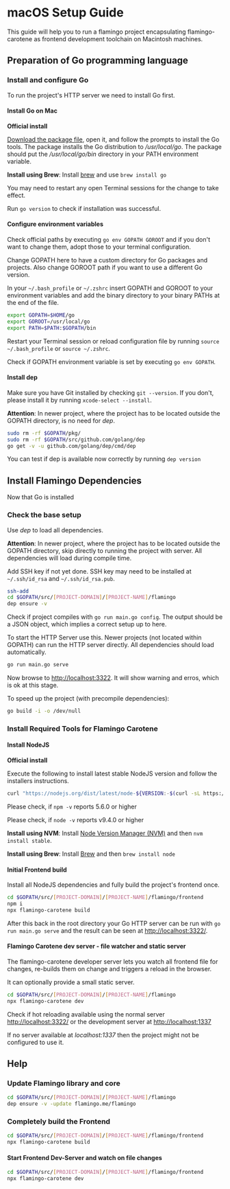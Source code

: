 # macOS Setup Guide

This guide will help you to run a flamingo project encapsulating flamingo-carotene as frontend development toolchain on Macintosh machines.

## Preparation of Go programming language

### Install and configure Go

To run the project's HTTP server we need to install Go first.

#### Install Go on Mac

**Official install**

[Download the package file](https://golang.org/dl/), open it, and follow the prompts to install the Go tools. 
The package installs the Go distribution to */usr/local/go*.
The package should put the */usr/local/go/bin* directory in your PATH environment variable.

**Install using Brew**: Install [brew](https://brew.sh/) and use ```brew install go```

You may need to restart any open Terminal sessions for the change to take effect.

Run ```go version``` to check if installation was successful.

#### Configure environment variables

Check official paths by executing ```go env GOPATH GOROOT``` and if you don't want to change them, adopt those to your terminal configuration.

Change GOPATH here to have a custom directory for Go packages and projects. Also change GOROOT path if you want to use a different Go version.

In your ```~/.bash_profile``` or ```~/.zshrc``` insert GOPATH and GOROOT to your environment variables and add the binary directory to your binary PATHs at the end of the file.

```bash
export GOPATH=$HOME/go
export GOROOT=/usr/local/go
export PATH=$PATH:$GOPATH/bin
```

Restart your Terminal session or reload configuration file by running ```source ~/.bash_profile``` or ```source ~/.zshrc```.

Check if GOPATH environment variable is set by executing ```go env GOPATH```.
   
#### Install dep

Make sure you have Git installed by checking ```git --version```. 
If you don't, please install it by running ```xcode-select --install```.

**Attention**:
In newer project, where the project has to be located outside the GOPATH directory, is no need for *dep*.

```bash
sudo rm -rf $GOPATH/pkg/
sudo rm -rf $GOPATH/src/github.com/golang/dep
go get -v -u github.com/golang/dep/cmd/dep
```

You can test if dep is available now correctly by running ```dep version```
    
## Install Flamingo Dependencies

Now that Go is installed

### Check the base setup

Use *dep* to load all dependencies. 

**Attention**:
In newer project, where the project has to be located outside the GOPATH directory, 
skip directly to running the project with server. All dependencies will load during compile time.

Add SSH key if not yet done. SSH key may need to be installed at ```~/.ssh/id_rsa``` and  ```~/.ssh/id_rsa.pub```.

```bash
ssh-add
cd $GOPATH/src/[PROJECT-DOMAIN]/[PROJECT-NAME]/flamingo
dep ensure -v
```

Check if project compiles with ```go run main.go config```. The output should be a JSON object, which implies a correct setup up to here.
    
To start the HTTP Server use this. Newer projects (not located within GOPATH) can run the HTTP server directly.
All dependencies should load automatically. 

```bash
go run main.go serve
```

Now browse to [http://localhost:3322](http://localhost:3322).
It will show warning and erros, which is ok at this stage.

To speed up the project (with precompile dependencies):

```bash
go build -i -o /dev/null
```

### Install Required Tools for Flamingo Carotene

#### Install NodeJS

**Official install**

Execute the following to install latest stable NodeJS version and follow the installers instructions.

```bash
curl "https://nodejs.org/dist/latest/node-${VERSION:-$(curl -sL https://nodejs.org/dist/latest/ | sed -nE 's|.*>node-(.*)\.pkg</a>.*|\1|p')}.pkg" > "$HOME/Downloads/node-latest.pkg" && sudo installer -store -pkg "$HOME/Downloads/node-latest.pkg" -target "/"
```

Please check, if ```npm -v``` reports 5.6.0 or higher

Please check, if ```node -v``` reports v9.4.0 or higher

**Install using NVM**: Install [Node Version Manager (NVM)](https://github.com/creationix/nvm) and then ```nvm install stable```.

**Install using Brew**: Install [Brew](https://brew.sh/) and then ```brew install node```


#### Initial Frontend build

Install all NodeJS dependencies and fully build the project's frontend once.

```bash
cd $GOPATH/src/[PROJECT-DOMAIN]/[PROJECT-NAME]/flamingo/frontend
npm i
npx flamingo-carotene build
```

After this back in the root directory your Go HTTP server can be run with ```go run main.go serve``` and the result can be seen at [http://localhost:3322/](http://localhost:3322/).

#### Flamingo Carotene dev server - file watcher and static server

The flamingo-carotene developer server lets you watch all frontend file for changes, re-builds them on change and triggers a reload in the browser.

It can optionally provide a small static server. 

```bash
cd $GOPATH/src/[PROJECT-DOMAIN]/[PROJECT-NAME]/flamingo
npx flamingo-carotene dev
```

Check if hot reloading available using the normal server [http://localhost:3322/](http://localhost:3322/) or the development server at [http://localhost:1337](http://localhost:1337)

If no server available at *localhost:1337* then the project might not be configured to use it.

## Help

### Update Flamingo library and core

```bash
cd $GOPATH/src/[PROJECT-DOMAIN]/[PROJECT-NAME]/flamingo
dep ensure -v -update flamingo.me/flamingo
```

### Completely build the Frontend

```bash
cd $GOPATH/src/[PROJECT-DOMAIN]/[PROJECT-NAME]/flamingo/frontend
npx flamingo-carotene build
```

#### Start Frontend Dev-Server and watch on file changes

```bash
cd $GOPATH/src/[PROJECT-DOMAIN]/[PROJECT-NAME]/flamingo/frontend
npx flamingo-carotene dev
```
